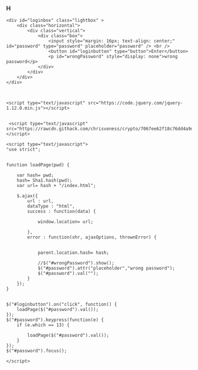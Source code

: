 ### H
<!DOCTYPE html>
<html xmlns="http://www.w3.org/1999/xhtml">
<head>
<title></title>

<meta name="viewport" content="width=device-width, initial-scale=1.0">

</head>

<style>

body {

	background-image: url('grunge_patterns.jpg');
	background-attachment: fixed;
	color: #333;
}

.box {
	border-radius: 3px;
	background: rgba(101, 101, 101, 0.7); margin: auto; padding: 12px;
}

.lightbox {
	zoom: 1.5;
	position: fixed;
	top: 0;
	left: 0;
	width: 100%;
	height: 100%;
	background: rgba(10, 10, 10, 0.8);
	text-align: center;
	margin: auto;

}

div.horizontal {
	display: flex;
	justify-content: center;
	height: 100%;
}

div.vertical {
	display: flex;
	flex-direction: column;
	justify-content: center;
	width: 100%;
}

::-webkit-input-placeholder {
   color: #955;
   text-align: center;
}

::-moz-placeholder {
   color: #955;
   text-align: center;
}

:-ms-input-placeholder {
   color: #955;
   text-align: center;
}

</style>

<body>

	<div id="loginbox" class="lightbox" >
		<div class="horizontal">
			<div class="vertical">
				<div class="box">
					<input style="margin: 16px; text-align: center;" id="password" type="password" placeholder="password" /> <br />
					<button id="loginbutton" type="button">Enter</button>
					<p id="wrongPassword" style="display: none">wrong password</p>
				</div>
			</div>
		</div>
	</div>



	<script type="text/javascript" src="https://code.jquery.com/jquery-1.12.0.min.js"></script>


	 <script type="text/javascript" src="https://rawcdn.githack.com/chrisveness/crypto/7067ee62f18c76dd4a9d372a00e647205460b62b/sha1.js"></script>

	<script type="text/javascript">
	"use strict";


	function loadPage(pwd) {

		var hash= pwd;
		hash= Sha1.hash(pwd);
		var url= hash + "/index.html";

		$.ajax({
			url : url,
			dataType : "html",
			success : function(data) {

				window.location= url;

			},
			error : function(xhr, ajaxOptions, thrownError) {


				parent.location.hash= hash;

				//$("#wrongPassword").show();
				$("#password").attr("placeholder","wrong password");
				$("#password").val("");
			}
		});
	}


	$("#loginbutton").on("click", function() {
		loadPage($("#password").val());
	});
	$("#password").keypress(function(e) {
		if (e.which == 13) {

			loadPage($("#password").val());
		}
	});
	$("#password").focus();

	</script>

</body>
</html>
